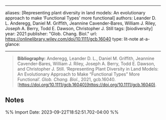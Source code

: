 
---
aliases: [Representing plant diversity in land models: An evolutionary approach to make ‘Functional Types’ more functional]
authors: Leander D. L. Anderegg, Daniel M. Griffith, Jeannine Cavender‐Bares, William J. Riley, Joseph A. Berry, Todd E. Dawson, Christopher J. Still
tags: [biodiversity] 
year: 2021 
publisher: "Glob. Chang. Biol." 
url: https://onlinelibrary.wiley.com/doi/10.1111/gcb.16040
type: lit-note
at-a-glance:

---

>**Bibliography:** Anderegg, Leander D. L., Daniel M. Griffith, Jeannine Cavender‐Bares, William J. Riley, Joseph A. Berry, Todd E. Dawson, and Christopher J. Still. ‘Representing Plant Diversity in Land Models: An Evolutionary Approach to Make “Functional Types” More Functional’. _Glob. Chang. Biol._, 2021, gcb.16040. [https://doi.org/10.1111/gcb.16040](https://doi.org/10.1111/gcb.16040).

## Notes



%% Import Date: 2023-09-22T18:52:51.702-04:00 %%
